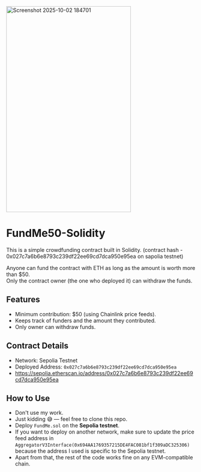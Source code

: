 <img width="332" height="548" alt="Screenshot 2025-10-02 184701" src="https://github.com/user-attachments/assets/f1847a16-6858-464a-a04d-c27aca4834f8" />

# FundMe50-Solidity
This is a simple crowdfunding contract built in Solidity.  (contract hash - 0x027c7a6b6e8793c239df22ee69cd7dca950e95ea on sapolia testnet)

Anyone can fund the contract with ETH as long as the amount is worth more than $50.  
Only the contract owner (the one who deployed it) can withdraw the funds.  

## Features
- Minimum contribution: $50 (using Chainlink price feeds).
- Keeps track of funders and the amount they contributed.
- Only owner can withdraw funds.

## Contract Details
- Network: Sepolia Testnet  
- Deployed Address: `0x027c7a6b6e8793c239df22ee69cd7dca950e95ea`
- https://sepolia.etherscan.io/address/0x027c7a6b6e8793c239df22ee69cd7dca950e95ea

## How to Use
- Don't use my work.  
- Just kidding 😅 — feel free to clone this repo.  
- Deploy `FundMe.sol` on the **Sepolia testnet**.  
- If you want to deploy on another network, make sure to update the price feed address in  
  `AggregatorV3Interface(0x694AA1769357215DE4FAC081bf1f309aDC325306)`  
  because the address I used is specific to the Sepolia testnet.  
- Apart from that, the rest of the code works fine on any EVM-compatible chain.
